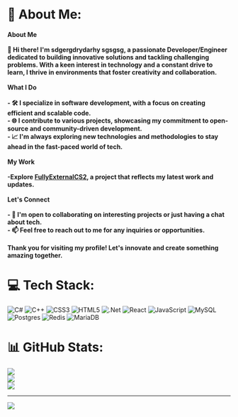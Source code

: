 # 💫 About Me:
#### About Me<br><br>👋 Hi there! I'm sdgergdrydarhy sgsgsg, a passionate Developer/Engineer dedicated to building innovative solutions and tackling challenging problems. With a keen interest in technology and a constant drive to learn, I thrive in environments that foster creativity and collaboration.<br><br>What I Do<br><br>- 🛠️ I specialize in software development, with a focus on creating efficient and scalable code.<br>- 🌐 I contribute to various projects, showcasing my commitment to open-source and community-driven development.<br>- 📈 I'm always exploring new technologies and methodologies to stay ahead in the fast-paced world of tech.<br><br>My Work<br><br>-Explore [FullyExternalCS2](https://github.com/sweeperxz/FullyExternalCS2), a project that reflects my latest work and updates.<br><br>Let's Connect<br><br>- 💬 I'm open to collaborating on interesting projects or just having a chat about tech.<br>- 📫 Feel free to reach out to me for any inquiries or opportunities.<br><br>Thank you for visiting my profile! Let's innovate and create something amazing together.


# 💻 Tech Stack:
![C#](https://img.shields.io/badge/c%23-%23239120.svg?style=for-the-badge&logo=csharp&logoColor=white) ![C++](https://img.shields.io/badge/c++-%2300599C.svg?style=for-the-badge&logo=c%2B%2B&logoColor=white) ![CSS3](https://img.shields.io/badge/css3-%231572B6.svg?style=for-the-badge&logo=css3&logoColor=white) ![HTML5](https://img.shields.io/badge/html5-%23E34F26.svg?style=for-the-badge&logo=html5&logoColor=white) ![.Net](https://img.shields.io/badge/.NET-5C2D91?style=for-the-badge&logo=.net&logoColor=white) ![React](https://img.shields.io/badge/react-%2320232a.svg?style=for-the-badge&logo=react&logoColor=%2361DAFB) ![JavaScript](https://img.shields.io/badge/javascript-%23323330.svg?style=for-the-badge&logo=javascript&logoColor=%23F7DF1E) ![MySQL](https://img.shields.io/badge/mysql-%2300000f.svg?style=for-the-badge&logo=mysql&logoColor=white) ![Postgres](https://img.shields.io/badge/postgres-%23316192.svg?style=for-the-badge&logo=postgresql&logoColor=white) ![Redis](https://img.shields.io/badge/redis-%23DD0031.svg?style=for-the-badge&logo=redis&logoColor=white) ![MariaDB](https://img.shields.io/badge/MariaDB-003545?style=for-the-badge&logo=mariadb&logoColor=white)
# 📊 GitHub Stats:
![](https://github-readme-stats.vercel.app/api?username=sweeperxz&theme=default&hide_border=false&include_all_commits=true&count_private=true)<br/>
![](https://github-readme-streak-stats.herokuapp.com/?user=sweeperxz&theme=default&hide_border=false)<br/>
![](https://github-readme-stats.vercel.app/api/top-langs/?username=sweeperxz&theme=default&hide_border=false&include_all_commits=true&count_private=true&layout=compact)

---
[![](https://visitcount.itsvg.in/api?id=sweeperxz&icon=0&color=0)](https://visitcount.itsvg.in)

<!-- Proudly created with GPRM ( https://gprm.itsvg.in ) -->
